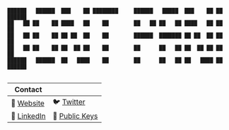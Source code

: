```
██████   ██████  ███    ██ ████████     ██████   █████  ███    ██ ██  ██████ 
██   ██ ██    ██ ████   ██    ██        ██   ██ ██   ██ ████   ██ ██ ██      
██   ██ ██    ██ ██ ██  ██    ██        ██████  ███████ ██ ██  ██ ██ ██      
██   ██ ██    ██ ██  ██ ██    ██        ██      ██   ██ ██  ██ ██ ██ ██      
██████   ██████  ██   ████    ██        ██      ██   ██ ██   ████ ██  ██████ 
                                                                             
```
| Contact  |  |
| ------------- | ------------- |
|🔗 [Website](https://devadutta.net)	|🐦 [Twitter](https://twitter.com/devadutta)|
|👷 [LinkedIn](https://linkedin.com/in/devadutta) |🔐 [Public Keys](https://github.com/devadutta.keys)|

